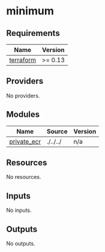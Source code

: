 # minimum

<!-- BEGINNING OF PRE-COMMIT-TERRAFORM DOCS HOOK -->
## Requirements

| Name | Version |
|------|---------|
| <a name="requirement_terraform"></a> [terraform](#requirement\_terraform) | >= 0.13 |

## Providers

No providers.

## Modules

| Name | Source | Version |
|------|--------|---------|
| <a name="module_private_ecr"></a> [private\_ecr](#module\_private\_ecr) | ./../../ | n/a |

## Resources

No resources.

## Inputs

No inputs.

## Outputs

No outputs.
<!-- END OF PRE-COMMIT-TERRAFORM DOCS HOOK -->
